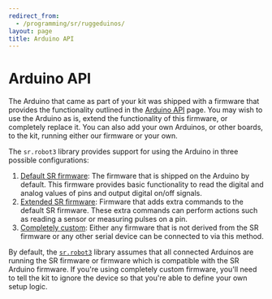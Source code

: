 ```yaml
---
redirect_from:
  - /programming/sr/ruggeduinos/
layout: page
title: Arduino API
---
```


# Arduino API

The Arduino that came as part of your kit was shipped with a firmware that provides the functionality outlined in the [Arduino API](/docs/programming/arduino/sr_firmware) page.
You may wish to use the Arduino as is, extend the functionality of this firmware, or completely replace it.
You can also add your own Arduinos, or other boards, to the kit, running either our firmware or your own.

The `sr.robot3` library provides support for using the Arduino in three possible configurations:

 1. [Default SR firmware](./sr_firmware):
    The firmware that is shipped on the Arduino by default.
    This firmware provides basic functionality to read the digital and analog values of pins and output digital on/off signals.
 2. [Extended SR firmware](./extended_sr_firmware):
    Firmware that adds extra commands to the default SR firmware.
    These extra commands can perform actions such as reading a sensor or measuring pulses on a pin.
 3. [Completely custom](./custom_firmware):
    Either any firmware that is not derived from the SR firmware or any other serial device can be connected to via this method.

By default, the [`sr.robot3`](/docs/programming/robot_api/) library assumes that all connected Arduinos are running the SR firmware or firmware which is compatible with the SR Arduino firmware.
If you're using completely custom firmware, you'll need to tell the kit to ignore the device so that you're able to define your own setup logic.
